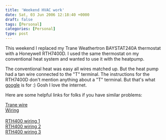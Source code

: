 ```yaml
---
title: 'Weekend HVAC work'
date: Sat, 03 Jun 2006 12:18:40 +0000
draft: false
tags: [Personal]
categories: [Personal]
type: post
---
```


This weekend I replaced my Trane Weathertron BAYSTAT240A thermostat with a Honeywell RTH7400D. I used the same thermostat on my conventional heat system and wanted to use it with the heatpump.

The conventional heat was easy all wires matched up. But the heat pump had a tan wire connected to the "T" terminal. The instructions for the RTH7400D don't mention anything about a "T" terminal. But that's what [google](http://www.google.com) is for :) Gosh I love the internet.

Here are some helpful links for folks if you have similar problems:

[Trane wire](http://toad.net/~jsmeenen/tranewire.html)  
[Wiring](http://toad.net/~jsmeenen/wiring.html)  
[](http://www.handymanwire.com/ubbthreads/showflat.php?Cat=&Board=UBB7&Number=424052&page=68&view=collapsed&sb=9&o=&fpart=1)  
[RTH400 wiring 1](http://www.hvacmechanic.com/forums/resservice/messages/19820.htm#0)  
[RTH400 wiring 2](http://www.hvacmechanic.com/forums/hvacr/messages/13960.htm#0)  
[RTH400 wiring 3](http://www.hvacmechanic.com/forums/hvacr/messages/13813.htm#0)